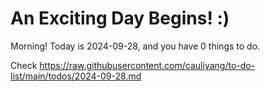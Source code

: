 # An Exciting Day Begins! :)

Morning! Today is 2024-09-28, and you have 0 things to do.

Check https://raw.githubusercontent.com/cauliyang/to-do-list/main/todos/2024-09-28.md